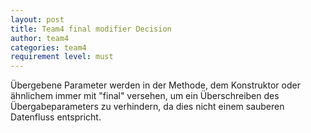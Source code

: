 ```yaml
---
layout: post
title: Team4 final modifier Decision
author: team4
categories: team4
requirement level: must
---
```

Übergebene Parameter werden in der Methode, dem Konstruktor oder ähnlichem immer mit "final" versehen, um ein Überschreiben des Übergabeparameters zu verhindern, da dies nicht einem sauberen Datenfluss entspricht.
